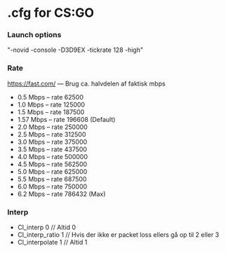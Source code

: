 # .cfg for CS:GO

### Launch options
"-novid -console -D3D9EX -tickrate 128 -high"

### Rate
https://fast.com/
— Brug ca. halvdelen af faktisk mbps 

* 0.5 Mbps – rate 62500
* 1.0 Mbps – rate 125000
* 1.5 Mbps – rate 187500
* 1.57 Mbps – rate 196608 (Default)
* 2.0 Mbps – rate 250000
* 2.5 Mbps – rate 312500
* 3.0 Mbps – rate 375000
* 3.5 Mbps – rate 437500
* 4.0 Mbps – rate 500000
* 4.5 Mbps – rate 562500
* 5.0 Mbps – rate 625000
* 5.5 Mbps – rate 687500
* 6.0 Mbps – rate 750000
* 6.2 Mbps – rate 786432 (Max)

### Interp
* Cl_interp 0 // Altid 0
* Cl_interp_ratio 1 // Hvis der ikke er packet loss ellers gå op til 2 eller 3
* Cl_interpolate 1 // Altid 1
